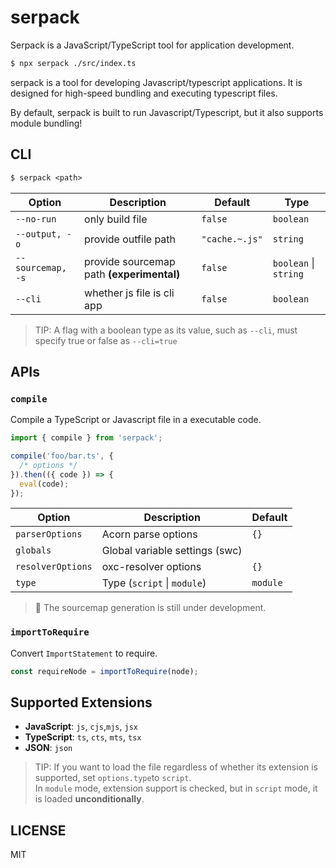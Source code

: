 # serpack

Serpack is a JavaScript/TypeScript tool for application development.

```bash
$ npx serpack ./src/index.ts
```

serpack is a tool for developing Javascript/typescript applications. It is designed for high-speed bundling and executing typescript files.

By default, serpack is built to run Javascript/Typescript, but it also supports module bundling!

## CLI

```txt
$ serpack <path>
```

| Option            | Description                               | Default        | Type                  |
| ----------------- | ----------------------------------------- | -------------- | --------------------- |
| `--no-run`        | only build file                           | `false`        | `boolean`             |
| `--output, -o`    | provide outfile path                      | `"cache.~.js"` | `string`              |
| `--sourcemap, -s` | provide sourcemap path **(experimental)** | `false`        | `boolean` \| `string` |
| `--cli`           | whether js file is cli app                | `false`        | `boolean`             |

> TIP: A flag with a boolean type as its value, such as `--cli`, must specify true or false as `--cli=true`

## APIs

### `compile`

Compile a TypeScript or Javascript file in a executable code.

```ts
import { compile } from 'serpack';

compile('foo/bar.ts', {
  /* options */
}).then(({ code }) => {
  eval(code);
});
```

| Option            | Description                    | Default  |
| ----------------- | ------------------------------ | -------- |
| `parserOptions`   | Acorn parse options            | `{}`     |
| `globals`         | Global variable settings (swc) |          |
| `resolverOptions` | oxc-resolver options           | `{}`     |
| `type`            | Type (`script` \| `module`)    | `module` |

> 🚧 The sourcemap generation is still under development.

### `importToRequire`

Convert `ImportStatement` to require.

```ts
const requireNode = importToRequire(node);
```

## Supported Extensions

- **JavaScript**: `js`, `cjs`,`mjs`, `jsx`
- **TypeScript**: `ts`, `cts`, `mts`, `tsx`
- **JSON**: `json`

> TIP: If you want to load the file regardless of whether its extension is supported, set `options.type`to `script`.  
> In `module` mode, extension support is checked, but in `script` mode, it is loaded **unconditionally**.

## LICENSE

MIT
